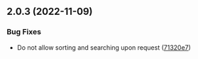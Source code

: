 ## 2.0.3 (2022-11-09)

### Bug Fixes

* Do not allow sorting and searching upon request ([71320e7](https://github.com/roadiz/AbstractBlogTheme/commit/71320e778ed054f21ca6ee09a22f16de4858dc31))

